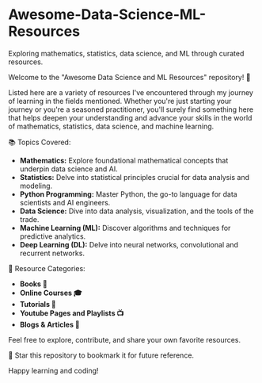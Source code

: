 # Awesome-Data-Science-ML-Resources
Exploring mathematics, statistics, data science, and ML through curated resources.

Welcome to the "Awesome Data Science and ML Resources" repository! 🚀

Listed here are a variety of resources I've encountered through my journey of learning in the fields mentioned. Whether you're just starting your journey or you're a seasoned practitioner, you'll surely find something here that helps deepen your understanding and advance your skills in the world of mathematics, statistics, data science, and machine learning.

📚 Topics Covered:

- **Mathematics:** Explore foundational mathematical concepts that underpin data science and AI.
- **Statistics:** Delve into statistical principles crucial for data analysis and modeling.
- **Python Programming:** Master Python, the go-to language for data scientists and AI engineers.
- **Data Science:** Dive into data analysis, visualization, and the tools of the trade.
- **Machine Learning (ML):** Discover algorithms and techniques for predictive analytics.
- **Deep Learning (DL):** Delve into neural networks, convolutional and recurrent networks.

🔗 Resource Categories:

- **Books 📖**
- **Online Courses 🎓**
- **Tutorials 📝**
- **Youtube Pages and Playlists 📺**
- **Blogs & Articles 📰**

Feel free to explore, contribute, and share your own favorite resources.

🌟 Star this repository to bookmark it for future reference.

Happy learning and coding!
